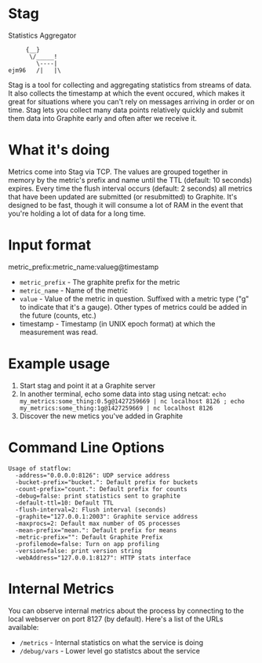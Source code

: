 # Stag
Statistics Aggregator

```
     {__}
      \/_____!
        \----|
ejm96   /|   |\
```

Stag is a tool for collecting and aggregating statistics from streams of data.  It also collects the timestamp at which the event occured, which makes it great for situations where you can't rely on messages arriving in order or on time.  Stag lets you collect many data points relatively quickly and submit them  data into Graphite early and often after we receive it.

# What it's doing

Metrics come into Stag via TCP.  The values are grouped together in memory by the metric's prefix and name until the TTL (default: 10 seconds) expires.  Every time the flush interval occurs (default: 2 seconds) all metrics that have been updated are submitted (or resubmitted) to Graphite.  It's designed to be fast, though it will consume a lot of RAM in the event that you're holding a lot of data for a long time.

# Input format

metric_prefix:metric_name:valueg@timestamp

* `metric_prefix` - The graphite prefix for the metric
* `metric_name` - Name of the metric
* `value` - Value of the metric in question.  Suffixed with a metric type ("g" to indicate that it's a gauge).  Other types of metrics could be added in the future (counts, etc.)
* timestamp - Timestamp (in UNIX epoch format) at which the measurement was read.

# Example usage

1. Start stag and point it at a Graphite server
1. In another terminal, echo some data into stag using netcat:  ```echo my_metrics:some_thing:0.5g@1427259669 | nc localhost 8126 ; echo my_metrics:some_thing:1g@1427259669 | nc localhost 8126```
1. Discover the new metics you've added in Graphite



# Command Line Options

```
Usage of statflow:
  -address="0.0.0.0:8126": UDP service address
  -bucket-prefix="bucket.": Default prefix for buckets
  -count-prefix="count.": Default prefix for counts
  -debug=false: print statistics sent to graphite
  -default-ttl=10: Default TTL
  -flush-interval=2: Flush interval (seconds)
  -graphite="127.0.0.1:2003": Graphite service address
  -maxprocs=2: Default max number of OS processes
  -mean-prefix="mean.": Default prefix for means
  -metric-prefix="": Default Graphite Prefix
  -profilemode=false: Turn on app profiling
  -version=false: print version string
  -webAddress="127.0.0.1:8127": HTTP stats interface
```

# Internal Metrics

You can observe internal metrics about the process by connecting to the local webserver on port 8127 (by default).  Here's a list of the URLs available:

* ```/metrics``` - Internal statistics on what the service is doing
* ```/debug/vars``` - Lower level go statistcs about the service